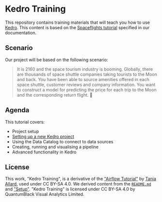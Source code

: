 # Kedro Training

This repository contains training materials that will teach you how to use [Kedro](https://github.com/quantumblacklabs/kedro/). This content is based on the [Spaceflights tutorial](https://kedro.readthedocs.io/en/latest/03_tutorial/02_tutorial_template.html) specified in our documentation.

## Scenario

Our project will be based on the following scenario:
> It is 2160 and the space tourism industry is booming. Globally, there are thousands of space shuttle companies taking tourists to the Moon and back. You have been able to source amenities offered in each space shuttle, customer reviews and company information. You want to construct a model for predicting the price for each trip to the Moon and the corresponding return flight. 🚀

## Agenda

This tutorial covers:
 - Project setup
 - [Setting up a new Kedro project](docs/project-setup.md#creating-a-new-kedro-project)
 - Using the Data Catalog to connect to data sources
 - Creating, running and visualising a pipeline
 - Advanced functionality in Kedro

## License

This work, "Kedro Training", is a derivative of the ["Airflow Tutorial"](https://github.com/trallard/airflow-tutorial/) by [Tania Allard](https://github.com/trallard), used under CC BY-SA 4.0. We derived content from the [`README.md`](https://github.com/trallard/airflow-tutorial/blob/master/README.md) and ["Setup"](https://airflow-tutorial.readthedocs.io/en/latest/setup.html). "Kedro Training" is licensed under CC BY-SA 4.0 by QuantumBlack Visual Analytics Limited.
